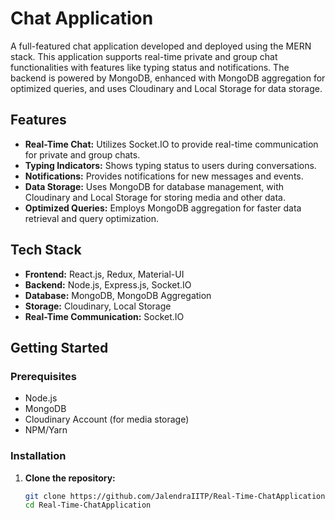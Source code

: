 # Chat Application

A full-featured chat application developed and deployed using the MERN stack. This application supports real-time private and group chat functionalities with features like typing status and notifications. The backend is powered by MongoDB, enhanced with MongoDB aggregation for optimized queries, and uses Cloudinary and Local Storage for data storage.

## Features

- **Real-Time Chat:** Utilizes Socket.IO to provide real-time communication for private and group chats.
- **Typing Indicators:** Shows typing status to users during conversations.
- **Notifications:** Provides notifications for new messages and events.
- **Data Storage:** Uses MongoDB for database management, with Cloudinary and Local Storage for storing media and other data.
- **Optimized Queries:** Employs MongoDB aggregation for faster data retrieval and query optimization.

## Tech Stack

- **Frontend:** React.js, Redux, Material-UI
- **Backend:** Node.js, Express.js, Socket.IO
- **Database:** MongoDB, MongoDB Aggregation
- **Storage:** Cloudinary, Local Storage
- **Real-Time Communication:** Socket.IO

## Getting Started

### Prerequisites

- Node.js
- MongoDB
- Cloudinary Account (for media storage)
- NPM/Yarn

### Installation

1. **Clone the repository:**

   ```bash
   git clone https://github.com/JalendraIITP/Real-Time-ChatApplication
   cd Real-Time-ChatApplication

